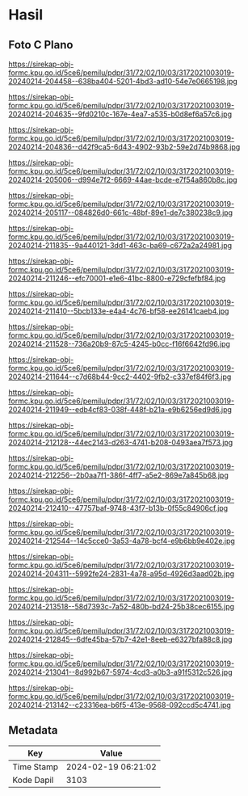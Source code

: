 # Hasil

## Foto C Plano

https://sirekap-obj-formc.kpu.go.id/5ce6/pemilu/pdpr/31/72/02/10/03/3172021003019-20240214-204458--638ba404-5201-4bd3-ad10-54e7e0665198.jpg

https://sirekap-obj-formc.kpu.go.id/5ce6/pemilu/pdpr/31/72/02/10/03/3172021003019-20240214-204635--9fd0210c-167e-4ea7-a535-b0d8ef6a57c6.jpg

https://sirekap-obj-formc.kpu.go.id/5ce6/pemilu/pdpr/31/72/02/10/03/3172021003019-20240214-204836--d42f9ca5-6d43-4902-93b2-59e2d74b9868.jpg

https://sirekap-obj-formc.kpu.go.id/5ce6/pemilu/pdpr/31/72/02/10/03/3172021003019-20240214-205006--d994e7f2-6669-44ae-bcde-e7f54a860b8c.jpg

https://sirekap-obj-formc.kpu.go.id/5ce6/pemilu/pdpr/31/72/02/10/03/3172021003019-20240214-205117--084826d0-661c-48bf-89e1-de7c380238c9.jpg

https://sirekap-obj-formc.kpu.go.id/5ce6/pemilu/pdpr/31/72/02/10/03/3172021003019-20240214-211835--9a440121-3dd1-463c-ba69-c672a2a24981.jpg

https://sirekap-obj-formc.kpu.go.id/5ce6/pemilu/pdpr/31/72/02/10/03/3172021003019-20240214-211246--efc70001-e1e6-41bc-8800-e729cfefbf84.jpg

https://sirekap-obj-formc.kpu.go.id/5ce6/pemilu/pdpr/31/72/02/10/03/3172021003019-20240214-211410--5bcb133e-e4a4-4c76-bf58-ee26141caeb4.jpg

https://sirekap-obj-formc.kpu.go.id/5ce6/pemilu/pdpr/31/72/02/10/03/3172021003019-20240214-211528--736a20b9-87c5-4245-b0cc-f16f6642fd96.jpg

https://sirekap-obj-formc.kpu.go.id/5ce6/pemilu/pdpr/31/72/02/10/03/3172021003019-20240214-211644--c7d68b44-9cc2-4402-9fb2-c337ef84f6f3.jpg

https://sirekap-obj-formc.kpu.go.id/5ce6/pemilu/pdpr/31/72/02/10/03/3172021003019-20240214-211949--edb4cf83-038f-448f-b21a-e9b6256ed9d6.jpg

https://sirekap-obj-formc.kpu.go.id/5ce6/pemilu/pdpr/31/72/02/10/03/3172021003019-20240214-212128--44ec2143-d263-4741-b208-0493aea7f573.jpg

https://sirekap-obj-formc.kpu.go.id/5ce6/pemilu/pdpr/31/72/02/10/03/3172021003019-20240214-212256--2b0aa7f1-386f-4ff7-a5e2-869e7a845b68.jpg

https://sirekap-obj-formc.kpu.go.id/5ce6/pemilu/pdpr/31/72/02/10/03/3172021003019-20240214-212410--47757baf-9748-43f7-b13b-0f55c84906cf.jpg

https://sirekap-obj-formc.kpu.go.id/5ce6/pemilu/pdpr/31/72/02/10/03/3172021003019-20240214-212544--14c5cce0-3a53-4a78-bcf4-e9b6bb9e402e.jpg

https://sirekap-obj-formc.kpu.go.id/5ce6/pemilu/pdpr/31/72/02/10/03/3172021003019-20240214-204311--5992fe24-2831-4a78-a95d-4926d3aad02b.jpg

https://sirekap-obj-formc.kpu.go.id/5ce6/pemilu/pdpr/31/72/02/10/03/3172021003019-20240214-213518--58d7393c-7a52-480b-bd24-25b38cec6155.jpg

https://sirekap-obj-formc.kpu.go.id/5ce6/pemilu/pdpr/31/72/02/10/03/3172021003019-20240214-212845--6dfe45ba-57b7-42e1-8eeb-e6327bfa88c8.jpg

https://sirekap-obj-formc.kpu.go.id/5ce6/pemilu/pdpr/31/72/02/10/03/3172021003019-20240214-213041--8d992b67-5974-4cd3-a0b3-a91f5312c526.jpg

https://sirekap-obj-formc.kpu.go.id/5ce6/pemilu/pdpr/31/72/02/10/03/3172021003019-20240214-213142--c23316ea-b6f5-413e-9568-092ccd5c4741.jpg


## Metadata

| Key        | Value               |
| ---------- | ------------------- |
| Time Stamp | 2024-02-19 06:21:02 |
| Kode Dapil | 3103                |



